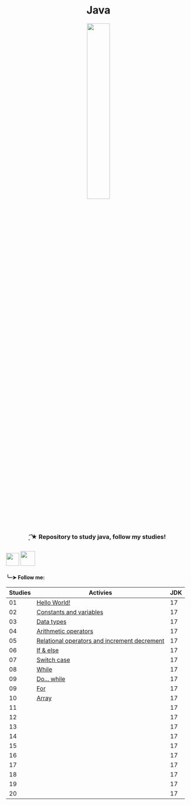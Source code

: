 <h1 align="center">
 Java
</h1>

<div align="center">
 <img src="https://github.com/Irissuu/Java/assets/161527170/de651dca-4e82-436e-b08c-253a1377721f"  width="35%" />
</div>

<h3 align="center"> 
 ͙͘͡★ Repository to study java, follow my studies! 

##
<img height="35" src="https://user-images.githubusercontent.com/25181517/192108890-200809d1-439c-4e23-90d3-b090cf9a4eea.png"> <img height="40" src="https://user-images.githubusercontent.com/25181517/117201156-9a724800-adec-11eb-9a9d-3cd0f67da4bc.png">


<h4>╰┈➤ Follow me:</h4>

| Studies | Activies | JDK |
| ------- | -------- | --- |
| 01 | <a href="https://github.com/Irissuu/Java/tree/a02127965b6b0c23910f13104fdea35ab0ccbbea/HelloWorld">Hello World!</a> | 17 | 
| 02 | <a href="https://github.com/Irissuu/Java/tree/8a7e2aa6908dee14bfcf3ce9c0fb0bc481825678/ConstantsVariables">Constants and variables</a> | 17 | 
| 03 | <a href="https://github.com/Irissuu/Java/tree/795ccf75e421a3938e36c4dd63037623a4e327a5/DataTypes">Data types</a> | 17 | 
| 04 | <a href="https://github.com/Irissuu/Java/tree/8b53070503f07fb26cca414e09c696e5160a3dbe/Arithmetic">Arithmetic operators</a> | 17 | 
| 05 | <a href="https://github.com/Irissuu/Java/tree/df82ad1c3b55357978bf1b82ee3f95526d6db280/Operators">Relational operators and increment decrement</a> | 17 | 
| 06 | <a href="">If & else</a> | 17 | 
| 07 | <a href="">Switch case</a> | 17 | 
| 08 | <a href="">While</a> | 17 | 
| 09 | <a href="">Do... while</a> | 17 | 
| 09 | <a href="">For</a> | 17 | 
| 10 | <a href="">Array</a> | 17 | 
| 11 | <a href=""></a> | 17 | 
| 12 | <a href=""></a> | 17 | 
| 13 | <a href=""></a> | 17 | 
| 14 | <a href=""></a> | 17 | 
| 15 | <a href=""></a> | 17 | 
| 16 | <a href=""></a> | 17 | 
| 17 | <a href=""></a> | 17 | 
| 18 | <a href=""></a> | 17 | 
| 19 | <a href=""></a> | 17 | 
| 20 | <a href=""></a> | 17 | 
